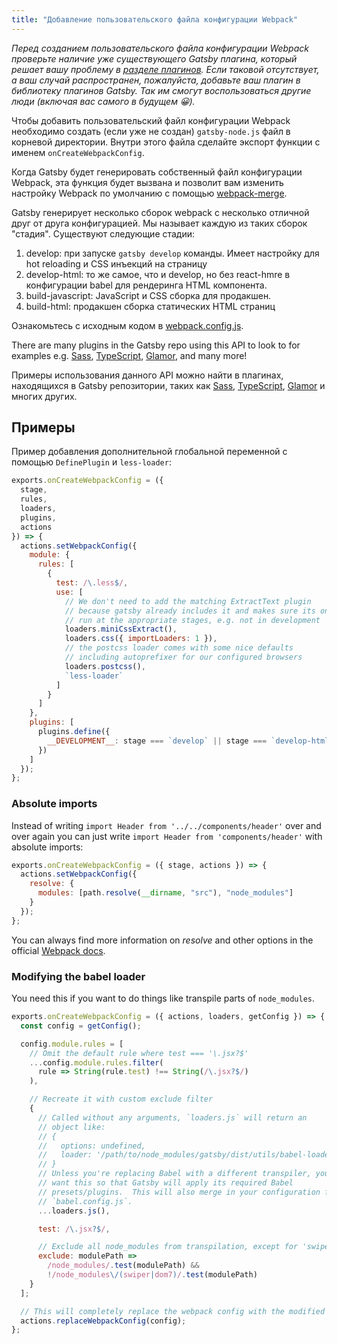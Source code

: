 ```yaml
---
title: "Добавление пользовательского файла конфигурации Webpack"
---
```


_Перед созданием пользовательского файла конфигурации Webpack проверьте наличие
уже существующего Gatsby плагина, который решает вашу проблему в [разделе плагинов](/docs/plugins/).
Если таковой отсутствует, а ваш случай распространен, пожалуйста, добавьте ваш плагин в
библиотеку плагинов Gatsby. Так им смогут воспользоваться другие люди (включая вас самого в
будущем 😀)._

Чтобы добавить пользовательский файл конфигурации Webpack необходимо создать
(если уже не создан) `gatsby-node.js` файл в корневой директории. Внутри этого файла
сделайте экспорт функции с именем `onCreateWebpackConfig`.

Когда Gatsby будет генерировать собственный файл конфигурации Webpack, эта функция
будет вызвана и позволит вам изменить настройку Webpack по умолчанию с помощью
[webpack-merge](https://github.com/survivejs/webpack-merge).

Gatsby генерирует несколько сборок webpack с несколько отличной друг от друга
конфигурацией. Мы называет каждую из таких сборок "стадия". Существуют следующие стадии:

1.  develop: при запуске `gatsby develop` команды. Имеет настройку для hot reloading и CSS
    инъекций на страницу
2.  develop-html: то же самое, что и develop, но без react-hmre в конфигурации babel для рендеринга
    HTML компонента.
3.  build-javascript: JavaScript и CSS сборка для продакшен.
4.  build-html: продакшен сборка статических HTML страниц

Ознакомьтесь с исходным кодом в
[webpack.config.js](https://github.com/gatsbyjs/gatsby/blob/master/packages/gatsby/src/utils/webpack.config.js).

There are many plugins in the Gatsby repo using this API to look to for examples
e.g. [Sass](/packages/gatsby-plugin-sass/),
[TypeScript](/packages/gatsby-plugin-typescript/),
[Glamor](/packages/gatsby-plugin-glamor/), and many more!

Примеры использования данного API можно найти в плагинах, находящихся в
Gatsby репозитории, таких как [Sass](/packages/gatsby-plugin-sass/),
[TypeScript](/packages/gatsby-plugin-typescript/),
[Glamor](/packages/gatsby-plugin-glamor/) и многих других.

## Примеры

Пример добавления дополнительной глобальной переменной с помощью `DefinePlugin` и `less-loader`:

```js:title=gatsby-node.js
exports.onCreateWebpackConfig = ({
  stage,
  rules,
  loaders,
  plugins,
  actions
}) => {
  actions.setWebpackConfig({
    module: {
      rules: [
        {
          test: /\.less$/,
          use: [
            // We don't need to add the matching ExtractText plugin
            // because gatsby already includes it and makes sure its only
            // run at the appropriate stages, e.g. not in development
            loaders.miniCssExtract(),
            loaders.css({ importLoaders: 1 }),
            // the postcss loader comes with some nice defaults
            // including autoprefixer for our configured browsers
            loaders.postcss(),
            `less-loader`
          ]
        }
      ]
    },
    plugins: [
      plugins.define({
        __DEVELOPMENT__: stage === `develop` || stage === `develop-html`
      })
    ]
  });
};
```

### Absolute imports

Instead of writing `import Header from '../../components/header'` over and over again you can just write `import Header from 'components/header'` with absolute imports:

```js:title=gatsby-node.js
exports.onCreateWebpackConfig = ({ stage, actions }) => {
  actions.setWebpackConfig({
    resolve: {
      modules: [path.resolve(__dirname, "src"), "node_modules"]
    }
  });
};
```

You can always find more information on _resolve_ and other options in the official [Webpack docs](https://webpack.js.org/concepts/).

### Modifying the babel loader

You need this if you want to do things like transpile parts of `node_modules`.

```js:title=gatsby-node.js
exports.onCreateWebpackConfig = ({ actions, loaders, getConfig }) => {
  const config = getConfig();

  config.module.rules = [
    // Omit the default rule where test === '\.jsx?$'
    ...config.module.rules.filter(
      rule => String(rule.test) !== String(/\.jsx?$/)
    ),

    // Recreate it with custom exclude filter
    {
      // Called without any arguments, `loaders.js` will return an
      // object like:
      // {
      //   options: undefined,
      //   loader: '/path/to/node_modules/gatsby/dist/utils/babel-loader.js',
      // }
      // Unless you're replacing Babel with a different transpiler, you probably
      // want this so that Gatsby will apply its required Babel
      // presets/plugins.  This will also merge in your configuration from
      // `babel.config.js`.
      ...loaders.js(),

      test: /\.jsx?$/,

      // Exclude all node_modules from transpilation, except for 'swiper' and 'dom7'
      exclude: modulePath =>
        /node_modules/.test(modulePath) &&
        !/node_modules\/(swiper|dom7)/.test(modulePath)
    }
  ];

  // This will completely replace the webpack config with the modified object.
  actions.replaceWebpackConfig(config);
};
```
